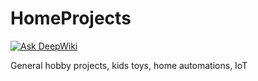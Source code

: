 # HomeProjects

[![Ask DeepWiki](https://deepwiki.com/badge.svg)](https://deepwiki.com/gkapsid/HomeProjects)

General hobby projects, kids toys, home automations, IoT
